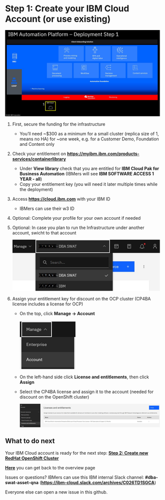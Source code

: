 # Step 1: Create your IBM Cloud Account (or use existing)

![Overview](images/overview01.jpg "Overview")

1. First, secure the funding for the infrastructure
   - You’ll need ~$300 as a minimum for a small cluster (replica size of 1, means no HA) for ~one week, e.g. for a Customer Demo, Foundation and Content only

2. Check your entitlement on **https://myibm.ibm.com/products-services/containerlibrary**
   - Under **View library** check that you are entitled for **IBM Cloud Pak for Business Automation** (IBMers will see **IBM SOFTWARE ACCESS 1 YEAR - all**)
   - Copy your entitlement key (you will need it later multiple times while the deployment)

3. Access **https://cloud.ibm.com** with your IBM ID
   - IBMers can use their w3 ID

4. Optional: Complete your profile for your own account if needed

5. Optional: In case you plan to run the Infrastructure under another account, swicht to that account
   
   ![Select Account](images/selectAccount.jpg "Select Account")

6. Assign your entitlement key for discount on the OCP cluster (CP4BA license includes a license for OCP)
   - On the top, click **Manage -> Account**
     
     ![Manage Account](images/applyLicense01.jpg "Manage Account")
     
   - On the left-hand side click **License and entitlements**, then click **Assign**
   - Select the CP4BA license and assign it to the account (needed for discount on the OpenShift cluster)
     
     ![Apply License](images/applyLicense02.jpg "Apply License")

## What to do next

Your IBM Cloud account is ready for the next step: **[Step 2: Create new RedHat OpenShift Cluster](02createRedHatOpenShiftCluster.md)**

**[Here](Readme.md)** you can get back to the overview page

Issues or questions? IBMers can use this IBM internal Slack channel: **#dba-swat-asset-qna** (**https://ibm-cloud.slack.com/archives/C026TD1SGCA**)

Everyone else can open a new issue in this github.
